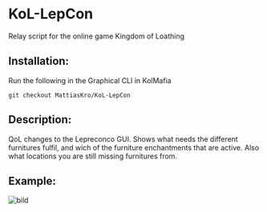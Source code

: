 # KoL-LepCon
Relay script for the online game Kingdom of Loathing

## Installation:

Run the following in the Graphical CLI in KolMafia

```git checkout MattiasKro/KoL-LepCon```

## Description:

QoL changes to the Lepreconco GUI.
Shows what needs the different furnitures fulfil, and wich of the furniture enchantments that are active.
Also what locations you are still missing furnitures from.

## Example:

![bild](https://github.com/user-attachments/assets/7246e45a-47a5-4e63-87ed-eb1146251566)
